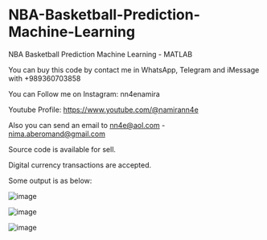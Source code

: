 # NBA-Basketball-Prediction-Machine-Learning
NBA Basketball Prediction Machine Learning - MATLAB 

You can buy this code by contact me in WhatsApp, Telegram and iMessage with +989360703858

You can Follow me on Instagram: nn4enamira

Youtube Profile: https://www.youtube.com/@namirann4e

Also you can send an email to nn4e@aol.com - nima.aberomand@gmail.com

Source code is available for sell.

Digital currency transactions are accepted.

Some output is as below:

![image](https://github.com/user-attachments/assets/56673ef6-8536-4b28-8b7a-38133e3f0d3c)

![image](https://github.com/user-attachments/assets/afb76170-da04-4755-a661-1520791ad97e)

![image](https://github.com/user-attachments/assets/064f1709-01cf-4fa0-8410-a6afd2cd83a9)




